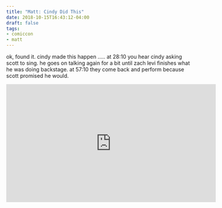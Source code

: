 ```yaml
---
title: "Matt: Cindy Did This"
date: 2018-10-15T16:43:12-04:00
draft: false
tags:
- comiccon
- matt
---
```


ok, found it. cindy made this happen ..... at 28:10 you hear cindy asking scott to sing. he goes on talking again for a bit until zach levi finishes what he was doing backstage. at 57:10 they come back and perform because scott promised he would.

<iframe width="560" height="315" src="https://www.youtube-nocookie.com/embed/3UQkgNcNc6A?rel=0&amp;start=1704" frameborder="0" allow="autoplay; encrypted-media" allowfullscreen></iframe>
